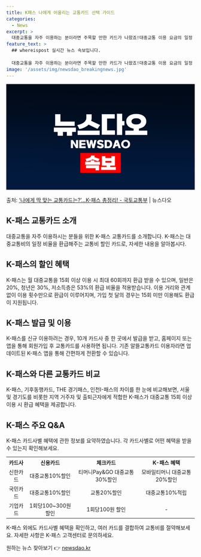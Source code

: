 ```yaml
---
title: K패스 나에게 어울리는 교통카드 선택 가이드
categories:
  - News
excerpt: >
  대중교통을 자주 이용하는 분이라면 주목할 만한 카드가 나왔죠!대중교통 이용 요금의 일정 비율을 환급해 주는 …
feature_text: >
  ## whereispost 실시간 뉴스 속보입니다.

  대중교통을 자주 이용하는 분이라면 주목할 만한 카드가 나왔죠!대중교통 이용 요금의 일정 비율을 환급해 주는 …
image: '/assets/img/newsdao_breakingnews.jpg'
---
```


![뉴스다오 속보](/assets/img/newsdao_breakingnews.jpg)

<p>출처: <a href="https://newsdao.kr/3794" rel="dofollow">‘나에게 딱 맞는 교통카드는?’…K-패스 총정리! - 국토교통부</a> | 뉴스다오</p>

<h2 data-ke-size="size26">K-패스 교통카드 소개</h2>
<p data-ke-size="size16">대중교통을 자주 이용하시는 분들을 위한 K-패스 교통카드를 소개합니다. K-패스는 대중교통비의 일정 비율을 환급해주는 교통비 할인 카드로, 자세한 내용을 알아봅시다.</p>

<h2 data-ke-size="size26">K-패스의 할인 혜택</h2>
<p data-ke-size="size16">K-패스는 월 대중교통을 15회 이상 이용 시 최대 60회까지 환급 받을 수 있으며, 일반은 20%, 청년은 30%, 저소득층은 53%의 환급 비율을 적용받습니다. 이용 거리와 관계없이 이용 횟수만으로 환급이 이루어지며, 가입 첫 달의 경우는 15회 미만 이용해도 환급이 지원됩니다.</p>

<h2 data-ke-size="size26">K-패스 발급 및 이용</h2>
<p data-ke-size="size16">K-패스를 신규 이용하려는 경우, 10개 카드사 중 한 곳에서 발급을 받고, 홈페이지 또는 앱을 통해 회원가입 후 교통카드를 사용하면 됩니다. 기존 알뜰교통카드 이용자라면 업데이트된 K-패스 앱을 통해 간편하게 전환할 수 있습니다.</p>

<h2 data-ke-size="size26">K-패스와 다른 교통카드 비교</h2>
<p data-ke-size="size16">K-패스, 기후동행카드, THE 경기패스, 인천I-패스의 차이를 한 눈에 비교해보면, 서울 및 경기도를 비롯한 지역 거주자 및 출퇴근자에게 적합한 K-패스가 대중교통 15회 이상 이용 시 환급 혜택을 제공합니다.</p>

<h2 data-ke-size="size26">K-패스 주요 Q&A</h2>
<p data-ke-size="size16">K-패스 카드사별 혜택에 관한 정보를 요약하였습니다. 각 카드사별로 어떤 혜택을 받을 수 있는지 확인해보세요.</p>
<table>
  <tr>
    <th style="text-align: center;">카드사</th>
    <th style="text-align: center;">신용카드</th>
    <th style="text-align: center;">체크카드</th>
    <th style="text-align: center;">K-패스 혜택</th>
  </tr>
  <tr>
    <td style="text-align: center;">신한카드</td>
    <td style="text-align: center;">대중교통10%할인</td>
    <td style="text-align: center;">티머니Pay&GO 대중교통30%할인</td>
    <td style="text-align: center;">모바일티머니 대중교통20%할인</td>
  </tr>
  <tr>
    <td style="text-align: center;">국민카드</td>
    <td style="text-align: center;">대중교통10%할인</td>
    <td style="text-align: center;">교통20%할인</td>
    <td style="text-align: center;">대중교통10%적립</td>
  </tr>
  <tr>
    <td style="text-align: center;">기업카드</td>
    <td style="text-align: center;">1회당100~300원 할인</td>
    <td style="text-align: center;">1회당100원 할인</td>
    <td style="text-align: center;">-</td>
  </tr>
</table>
<p data-ke-size="size16">K-패스 외에도 카드사별 혜택을 확인하고, 여러 카드를 결합하여 교통비를 절약해보세요. 자세한 사항은 K-패스 고객센터로 문의하세요.</p>

<p data-ke-size="size16"></p> 

원하는 뉴스 찾아보기 👉 <a href="https://newsdao.kr" rel="dofollow">newsdao.kr</a>



